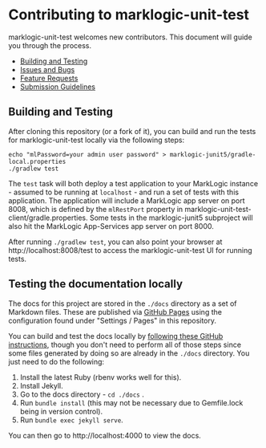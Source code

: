 # Contributing to marklogic-unit-test

marklogic-unit-test welcomes new contributors. This document will guide you through 
the process.

 - [Building and Testing](#building)
 - [Issues and Bugs](#issue)
 - [Feature Requests](#feature)
 - [Submission Guidelines](#submit)

## <a name="building"></a> Building and Testing

After cloning this repository (or a fork of it), you can build and run the tests for marklogic-unit-test locally 
via the following steps:

```
echo "mlPassword=your admin user password" > marklogic-junit5/gradle-local.properties
./gradlew test
```

The `test` task will both deploy a test application to your MarkLogic instance - assumed to be running at `localhost` - 
and run a set of tests with this application. The application will include a MarkLogic app server on port 8008, 
which is defined by the `mlRestPort` property in marklogic-unit-test-client/gradle.properties. Some tests in 
the marklogic-junit5 subproject will also hit the MarkLogic App-Services app server on port 8000.

After running `./gradlew test`, you can also point your browser at http://localhost:8008/test to access the 
marklogic-unit-test UI for running tests. 

## Testing the documentation locally

The docs for this project are stored in the `./docs` directory as a set of Markdown files. These are published via
[GitHub Pages](https://docs.github.com/en/pages/getting-started-with-github-pages/about-github-pages) using the
configuration found under "Settings / Pages" in this repository.

You can build and test the docs locally by
[following these GitHub instructions](https://docs.github.com/en/pages/setting-up-a-github-pages-site-with-jekyll/testing-your-github-pages-site-locally-with-jekyll),
though you don't need to perform all of those steps since some files generated by doing so are already in the
`./docs` directory. You just need to do the following:

1. Install the latest Ruby (rbenv works well for this).
2. Install Jekyll.
3. Go to the docs directory - `cd ./docs` .
4. Run `bundle install` (this may not be necessary due to Gemfile.lock being in version control).
5. Run `bundle exec jekyll serve`.

You can then go to http://localhost:4000 to view the docs. 
